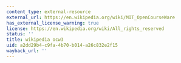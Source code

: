 ```yaml
---
content_type: external-resource
external_url: https://en.wikipedia.org/wiki/MIT_OpenCourseWare
has_external_license_warning: true
license: https://en.wikipedia.org/wiki/All_rights_reserved
status: ''
title: wikipedia ocw3
uid: a2dd29b4-c9fa-4b70-b014-a26c832e2f15
wayback_url: ''
---
```


